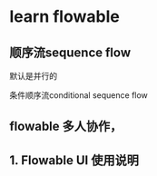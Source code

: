 # learn flowable

## 顺序流sequence flow

默认是并行的

条件顺序流conditional sequence flow


##  flowable 多人协作，
## 1. Flowable UI 使用说明